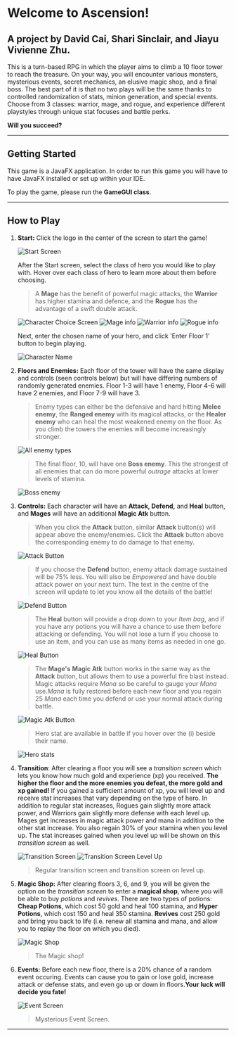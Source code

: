# Welcome to Ascension!
## A project by David Cai, Shari Sinclair, and Jiayu Vivienne Zhu.

This is a turn-based RPG in which the player aims to climb a 10 floor tower to reach the treasure.
On your way, you will encounter various monsters, mysterious events, secret mechanics, an elusive magic shop, and a final boss.
The best part of it is that no two plays will be the same thanks to controlled randomization of stats, minion generation, and special events.
Choose from 3 classes: warrior, mage, and rogue, and experience different playstyles through unique stat focuses and battle perks.

**Will you succeed?**

-------
## Getting Started

This game is a JavaFX application. In order to run this game you will have to have JavaFX installed or set up within your IDE.

To play the game, please run the **GameGUI class**. 

-------
## How to Play
1. **Start:** 
	Click the logo in the center of the screen to start the game!
	
	![Start Screen](https://github.com/UPenn-CIT599/final-project-team31_towergame/blob/master/Screenshots/Start.png)
	
	
	After the Start screen, select the class of hero you would like to play with. Hover over each class of hero to learn more about them before choosing. 
	>A **Mage** has the benefit of powerful magic attacks, the **Warrior** has higher stamina and defence, and the **Rogue** has the advantage of a swift double attack. 
	
	![Character Choice Screen](https://github.com/UPenn-CIT599/final-project-team31_towergame/blob/master/Screenshots/ChooseChar.png)
	![Mage info](https://github.com/UPenn-CIT599/final-project-team31_towergame/blob/master/Screenshots/mageInfo.png)
	![Warrior info](https://github.com/UPenn-CIT599/final-project-team31_towergame/blob/master/Screenshots/warriorInfo.png)
	![Rogue info](https://github.com/UPenn-CIT599/final-project-team31_towergame/blob/master/Screenshots/rogueinfo.png)
	
	
	Next, enter the chosen name of your hero, and click 'Enter Floor 1' button to begin playing. 
	
	![Character Name](https://github.com/UPenn-CIT599/final-project-team31_towergame/blob/master/Screenshots/nameChar.png)


2. **Floors and Enemies:** 
	Each floor of the tower will have the same display and controls (seen controls below) but will have differing numbers of randomly generated enemies. Floor 1-3 will have 1 enemy, Floor 4-6 will have 2 enemies, and Floor 7-9 will have 3. 
	>Enemy types can either be the defensive and hard hitting **Melee enemy**, the **Ranged enemy** with its magical attacks, or the **Healer enemy** who can heal the most weakened enemy on the floor. As you climb the towers the enemies will become increasingly stronger. 
	
	![All enemy types](https://github.com/UPenn-CIT599/final-project-team31_towergame/blob/master/Screenshots/enemies.png)

	>The final floor, 10, will have one **Boss enemy**. This the strongest of all enemies that can do more powerful _outrage_ attacks at lower levels of stamina. 
	
	![Boss enemy](https://github.com/UPenn-CIT599/final-project-team31_towergame/blob/master/Screenshots/Boss.png)


3. **Controls:** 
	Each character will have an **Attack, Defend,** and **Heal** button, and **Mages** will have an additional **Magic Atk** button. 
	>When you click the **Attack** button, similar **Attack** button(s) will appear above the enemy/enemies. Click the **Attack** button above the corresponding enemy to do damage to that enemy.   
	
	![Attack Button](https://github.com/UPenn-CIT599/final-project-team31_towergame/blob/master/Screenshots/AtkBtns.png)
	
	>If you choose the **Defend** button, enemy attack damage sustained will be 75% less. You will also be _Empowered_ and have double attack power on your next turn. The text in the centre of the screen will update to let you know all the details of the battle!
	
	![Defend Button](https://github.com/UPenn-CIT599/final-project-team31_towergame/blob/master/Screenshots/defendBtn.png)
	
	 >The **Heal** button will provide a drop down to your _Item bag_, and if you have any potions you will have a chance to use them before attacking or defending. You will not lose a turn if you choose to use an item, and you can use as many items as needed in one go. 
	
	![Heal Button](https://github.com/UPenn-CIT599/final-project-team31_towergame/blob/master/Screenshots/healItems.png)


	>The **Mage's** **Magic Atk** button works in the same way as the **Attack** button, but allows them to use a powerful fire blast instead. Magic attacks require _Mana_ so be careful to gauge your _Mana_ use._Mana_ is fully restored before each new floor and you regain 25 _Mana_ each time you defend or use your normal attack during battle.  
	
 	![Magic Atk Button](https://github.com/UPenn-CIT599/final-project-team31_towergame/blob/master/Screenshots/magicAtkBtn.png)
 	
	>Hero stat are available in battle if you hover over the (i) beside their name.
	
	![Hero stats](https://github.com/UPenn-CIT599/final-project-team31_towergame/blob/master/Screenshots/heroStats.png)

4. **Transition**: 
	After clearing a floor you will see a _transition screen_ which lets you know how much gold and experience (xp) you received. **The higher the floor and the more enemies you defeat, the more gold and xp gained!** If you gained a sufficient amount of xp, you will level up and receive stat increases that vary depending on the type of hero. In addition to regular stat increases, Rogues gain slightly more attack power, and Warriors gain slightly more defense with each level up. Mages get increases in magic attack power and mana in addition to the other stat increase. You also regain 30% of your stamina when you level up. The stat increases gained when you level up will be shown on this _transition screen_ as well. 
	 
	![Transition Screen](https://github.com/UPenn-CIT599/final-project-team31_towergame/blob/master/Screenshots/transition.png)
	![Transition Screen Level Up](https://github.com/UPenn-CIT599/final-project-team31_towergame/blob/master/Screenshots/levelUP.png)
	
 	> Regular transition screen and transition screen on level up.

5. **Magic Shop:** 
	After clearing floors 3, 6, and 9, you will be given the option on the _transition screen_ to 
	enter a **magical shop**, where you will be able to buy _potions_ and _revives_. There are two types of potions: **Cheap Potions**, which cost 50 gold and heal 100 stamina, and **Hyper Potions**, which cost 150 and heal 350 stamina.
	**Revives** cost 250 gold and bring you back to life (i.e. renew all stamina and mana, and allow you to replay the floor on which you died). 
	
	![Magic Shop](https://github.com/UPenn-CIT599/final-project-team31_towergame/blob/master/Screenshots/Shop.png)
	
	>The Magic shop!

6. **Events:** 
	Before each new floor, there is a 20% chance of a random event occuring. Events can cause you to gain or lose gold, increase attack or defense stats, and even go up or down in floors.**Your luck will decide you fate!**
	
	![Event Screen](https://github.com/UPenn-CIT599/final-project-team31_towergame/blob/master/Screenshots/event.png)
	
	>Mysterious Event Screen. 

 
------
